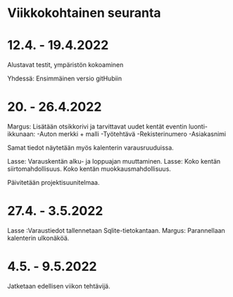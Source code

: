 # Viikkokohtainen seuranta

# 12.4. - 19.4.2022
Alustavat testit, ympäristön kokoaminen

Yhdessä: Ensimmäinen versio gitHubiin

# 20. - 26.4.2022
Margus: Lisätään otsikkorivi ja tarvittavat uudet kentät eventin luonti-ikkunaan:
-Auton merkki + malli
-Työtehtävä
-Rekisterinumero
-Asiakasnimi

Samat tiedot näytetään myös kalenterin varausruuduissa.

Lasse: Varauskentän alku- ja loppuajan muuttaminen.
Lasse: Koko kentän siirtomahdollisuus.
  Koko kentän muokkausmahdollisuus.

Päivitetään projektisuunitelmaa.

# 27.4. - 3.5.2022
Lasse :Varaustiedot tallennetaan Sqlite-tietokantaan.
Margus: Parannellaan kalenterin ulkonäköä.

# 4.5. - 9.5.2022
Jatketaan edellisen viikon tehtävijä.
